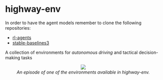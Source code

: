 # highway-env

In order to have the agent models remember to clone the following repositories:
* [rl-agents](https://github.com/lavinama/rl-agents.git)
* [stable-baselines3](https://github.com/lavinama/stable-baselines3.git)

A collection of environments for *autonomous driving* and tactical decision-making tasks

<p align="center">
    <img src="https://raw.githubusercontent.com/eleurent/highway-env/master/../gh-media/docs/media/highway-env.gif?raw=true"><br/>
    <em>An episode of one of the environments available in highway-env.</em>
</p>
